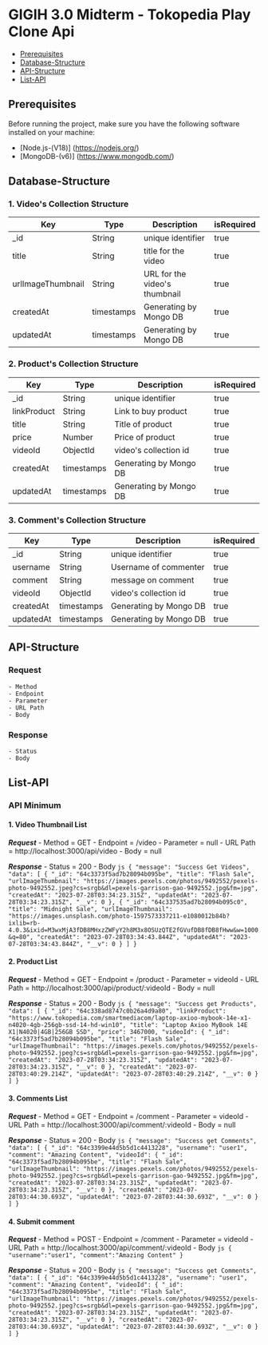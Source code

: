 # GIGIH 3.0 Midterm - Tokopedia Play Clone Api 

* [Prerequisites](#prerequisites)
* [Database-Structure](#database-structure)
* [API-Structure](#api-structure)
* [List-API](#list-api)


## Prerequisites
Before running the project, make sure you have the following software installed on your machine:
 * [Node.js-(V18)] (https://nodejs.org/)
 * [MongoDB-(v6)] (https://www.mongodb.com/)

## Database-Structure

### 1. Video's Collection Structure
| Key | Type | Description | isRequired |
| --- | ------|-------------| ----------- |
| _id | String | unique identifier | true |
| title | String | title for the video | true |
| urlImageThumbnail | String | URL for the video's thumbnail | true |
| createdAt | timestamps | Generating by Mongo DB | true |
| updatedAt | timestamps | Generating by Mongo DB | true |

### 2. Product's Collection Structure
| Key | Type | Description | isRequired |
| --- | ------|-------------| ----------- |
| _id | String | unique identifier | true |
| linkProduct | String | Link to buy product | true |
| title | String | Title of product | true |
| price | Number | Price of product | true |
| videoId | ObjectId | video's collection id | true |
| createdAt | timestamps | Generating by Mongo DB | true |
| updatedAt | timestamps | Generating by Mongo DB | true |

### 3. Comment's Collection Structure
| Key | Type | Description | isRequired |
| --- | ------|-------------| ----------- |
| _id | String | unique identifier | true |
| username | String | Username of commenter | true |
| comment | String | message on comment | true |
| videoId | ObjectId | video's collection id | true |
| createdAt | timestamps | Generating by Mongo DB | true |
| updatedAt | timestamps | Generating by Mongo DB | true |

## API-Structure

### Request
    - Method
    - Endpoint
    - Parameter
    - URL Path
    - Body

### Response
    - Status
    - Body

## List-API

### API Minimum

#### 1. Video Thumbnail List
***Request***
    - Method = GET
    - Endpoint = /video
    - Parameter = null
    - URL Path = http://localhost:3000/api/video
    - Body = null

***Response***
    - Status = 200
    - Body 
    ```js
    {
    "message": "Success Get Videos",
    "data": [
        {
            "_id": "64c3373f5ad7b28094b095be",
            "title": "Flash Sale",
            "urlImageThumbnail": "https://images.pexels.com/photos/9492552/pexels-photo-9492552.jpeg?cs=srgb&dl=pexels-garrison-gao-9492552.jpg&fm=jpg",
            "createdAt": "2023-07-28T03:34:23.315Z",
            "updatedAt": "2023-07-28T03:34:23.315Z",
            "__v": 0
        },
        {
            "_id": "64c337535ad7b28094b095c0",
            "title": "Midnight Sale",
            "urlImageThumbnail": "https://images.unsplash.com/photo-1597573337211-e1080012b84b?ixlib=rb-4.0.3&ixid=M3wxMjA3fDB8MHxzZWFyY2h8M3x8OSUzQTE2fGVufDB8fDB8fHww&w=1000&q=80",
            "createdAt": "2023-07-28T03:34:43.844Z",
            "updatedAt": "2023-07-28T03:34:43.844Z",
            "__v": 0
        }
    ]
    }
    ```

#### 2. Product List
***Request***
    - Method = GET
    - Endpoint = /product
    - Parameter = videoId
    - URL Path = http://localhost:3000/api/product/:videoId
    - Body = null

***Response***
    - Status = 200
    - Body 
    ```js
    {
    "message": "Success get Products",
    "data": [
        {
            "_id": "64c338ad8747c0b26a4d9a80",
            "linkProduct": "https://www.tokopedia.com/smartmediacom/laptop-axioo-mybook-14e-x1-n4020-4gb-256gb-ssd-14-hd-win10",
            "title": "Laptop Axioo MyBook 14E X1|N4020|4GB|256GB SSD",
            "price": 3467000,
            "videoId": {
                "_id": "64c3373f5ad7b28094b095be",
                "title": "Flash Sale",
                "urlImageThumbnail": "https://images.pexels.com/photos/9492552/pexels-photo-9492552.jpeg?cs=srgb&dl=pexels-garrison-gao-9492552.jpg&fm=jpg",
                "createdAt": "2023-07-28T03:34:23.315Z",
                "updatedAt": "2023-07-28T03:34:23.315Z",
                "__v": 0
            },
            "createdAt": "2023-07-28T03:40:29.214Z",
            "updatedAt": "2023-07-28T03:40:29.214Z",
            "__v": 0
        }
    ]
    }
    ```

#### 3. Comments List
***Request***
    - Method = GET
    - Endpoint = /comment
    - Parameter = videoId
    - URL Path = http://localhost:3000/api/comment/:videoId
    - Body = null

***Response***
    - Status = 200
    - Body 
    ```js
    {
    "message": "Success get Comments",
    "data": [
        {
            "_id": "64c3399e44d5b5d1c4413228",
            "username": "user1",
            "comment": "Amazing Content",
            "videoId": {
                "_id": "64c3373f5ad7b28094b095be",
                "title": "Flash Sale",
                "urlImageThumbnail": "https://images.pexels.com/photos/9492552/pexels-photo-9492552.jpeg?cs=srgb&dl=pexels-garrison-gao-9492552.jpg&fm=jpg",
                "createdAt": "2023-07-28T03:34:23.315Z",
                "updatedAt": "2023-07-28T03:34:23.315Z",
                "__v": 0
            },
            "createdAt": "2023-07-28T03:44:30.693Z",
            "updatedAt": "2023-07-28T03:44:30.693Z",
            "__v": 0
        }
    ]
    }
    ```

#### 4. Submit comment
***Request***
    - Method = POST
    - Endpoint = /comment
    - Parameter = videoId
    - URL Path = http://localhost:3000/api/comment/:videoId
    - Body
    ```js
    {
    "username":"user1",
    "comment":"Amazing Content"
    }
    ```

***Response***
    - Status = 200
    - Body 
    ```js
    {
    "message": "Success get Comments",
    "data": [
        {
            "_id": "64c3399e44d5b5d1c4413228",
            "username": "user1",
            "comment": "Amazing Content",
            "videoId": {
                "_id": "64c3373f5ad7b28094b095be",
                "title": "Flash Sale",
                "urlImageThumbnail": "https://images.pexels.com/photos/9492552/pexels-photo-9492552.jpeg?cs=srgb&dl=pexels-garrison-gao-9492552.jpg&fm=jpg",
                "createdAt": "2023-07-28T03:34:23.315Z",
                "updatedAt": "2023-07-28T03:34:23.315Z",
                "__v": 0
            },
            "createdAt": "2023-07-28T03:44:30.693Z",
            "updatedAt": "2023-07-28T03:44:30.693Z",
            "__v": 0
        }
    ]
    }
    ```
